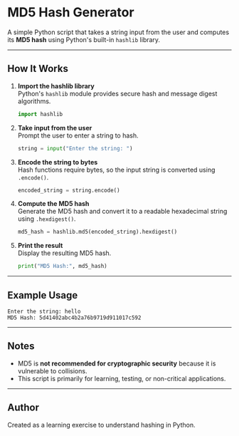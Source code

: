 # MD5 Hash Generator

A simple Python script that takes a string input from the user and computes its **MD5 hash** using Python's built-in `hashlib` library.

---

## How It Works

1. **Import the hashlib library**  
   Python's `hashlib` module provides secure hash and message digest algorithms.  
   ```python
   import hashlib
   ```

2. **Take input from the user**  
   Prompt the user to enter a string to hash.  
   ```python
   string = input("Enter the string: ")
   ```

3. **Encode the string to bytes**  
   Hash functions require bytes, so the input string is converted using `.encode()`.  
   ```python
   encoded_string = string.encode()
   ```

4. **Compute the MD5 hash**  
   Generate the MD5 hash and convert it to a readable hexadecimal string using `.hexdigest()`.  
   ```python
   md5_hash = hashlib.md5(encoded_string).hexdigest()
   ```

5. **Print the result**  
   Display the resulting MD5 hash.  
   ```python
   print("MD5 Hash:", md5_hash)
   ```

---

## Example Usage

```
Enter the string: hello
MD5 Hash: 5d41402abc4b2a76b9719d911017c592
```

---

## Notes

- MD5 is **not recommended for cryptographic security** because it is vulnerable to collisions.  
- This script is primarily for learning, testing, or non-critical applications.

---

## Author

Created as a learning exercise to understand hashing in Python.
